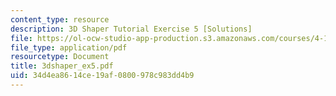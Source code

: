 ```yaml
---
content_type: resource
description: 3D Shaper Tutorial Exercise 5 [Solutions]
file: https://ol-ocw-studio-app-production.s3.amazonaws.com/courses/4-184-architectural-design-workshops-computational-design-for-housing-spring-2002/34d4ea8614ce19af0800978c983dd4b9_3dshaper_ex5.pdf
file_type: application/pdf
resourcetype: Document
title: 3dshaper_ex5.pdf
uid: 34d4ea86-14ce-19af-0800-978c983dd4b9
---
```

